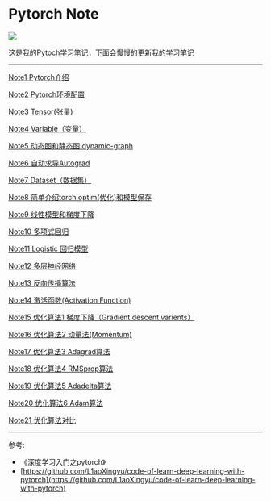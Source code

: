 # Pytorch Note

![](https://img-blog.csdnimg.cn/img_convert/ac4fe519487d89d342cb05d2f710a20c.png)

这是我的Pytoch学习笔记，下面会慢慢的更新我的学习笔记

---
[Note1 Pytorch介绍](https://blog.csdn.net/weixin_45508265/article/details/117808642)

[Note2 Pytorch环境配置](https://blog.csdn.net/weixin_45508265/article/details/117809016)

[Note3 Tensor(张量)](https://blog.csdn.net/weixin_45508265/article/details/117811600)

[Note4 Variable（变量）](https://blog.csdn.net/weixin_45508265/article/details/117812880)

[Note5 动态图和静态图 dynamic-graph](https://blog.csdn.net/weixin_45508265/article/details/117816228)

[Note6 自动求导Autograd](https://blog.csdn.net/weixin_45508265/article/details/117816977)

[Note7 Dataset（数据集）](https://blog.csdn.net/weixin_45508265/article/details/117818268)

[Note8 简单介绍torch.optim(优化)和模型保存](https://blog.csdn.net/weixin_45508265/article/details/117819532)

[Note9 线性模型和梯度下降](https://blog.csdn.net/weixin_45508265/article/details/117827063)

[Note10 多项式回归](https://blog.csdn.net/weixin_45508265/article/details/117827333)

[Note11 Logistic 回归模型](https://blog.csdn.net/weixin_45508265/article/details/117828669)

[Note12 多层神经网络](https://blog.csdn.net/weixin_45508265/article/details/117848000)

[Note13 反向传播算法](https://blog.csdn.net/weixin_45508265/article/details/117855631)

[Note14 激活函数(Activation Function)](https://blog.csdn.net/weixin_45508265/article/details/117856338)

[Note15 优化算法1 梯度下降（Gradient descent varients）](https://blog.csdn.net/weixin_45508265/article/details/117859824)

[Note16 优化算法2 动量法(Momentum)](https://blog.csdn.net/weixin_45508265/article/details/117874046)

[Note17 优化算法3 Adagrad算法](https://blog.csdn.net/weixin_45508265/article/details/117877596)

[Note18 优化算法4 RMSprop算法](https://blog.csdn.net/weixin_45508265/article/details/117885569)

[Note19 优化算法5 Adadelta算法](https://blog.csdn.net/weixin_45508265/article/details/118930950)

[Note20 优化算法6 Adam算法](https://blog.csdn.net/weixin_45508265/article/details/118931366)

[Note21 优化算法对比](https://blog.csdn.net/weixin_45508265/article/details/118931198)


---

参考:
- 《深度学习入门之pytorch》
- [https://github.com/L1aoXingyu/code-of-learn-deep-learning-with-pytorch](https://github.com/L1aoXingyu/code-of-learn-deep-learning-with-pytorch)

